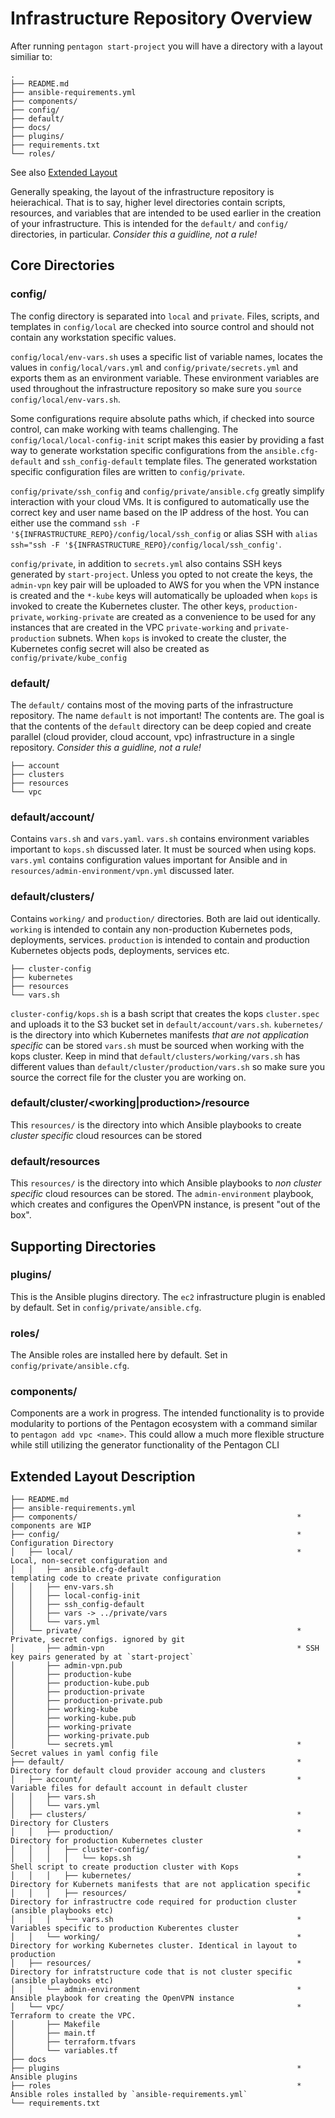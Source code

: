 # Infrastructure Repository Overview
After running `pentagon start-project` you will have a directory with a layout similiar to:
```
.
├── README.md
├── ansible-requirements.yml
├── components/
├── config/
├── default/
├── docs/
├── plugins/
├── requirements.txt
└── roles/
```
See also [Extended Layout](#extended-layout-description)

Generally speaking, the layout of the infrastructure repository is heierachical. That is to say, higher level directories contain scripts, resources, and variables that are intended to be used earlier in the creation of your infrastructure. This is intended for the `default/` and `config/` directories, in particular. 
*Consider this a guidline, not a rule!*

## Core Directories

### config/
The config directory is separated into `local` and `private`. Files, scripts, and templates in `config/local` are checked into source control and should not contain any workstation specific values. 

`config/local/env-vars.sh` uses a specific list of variable names, locates the values in `config/local/vars.yml` and `config/private/secrets.yml` and exports them as an environment variable. These environment variables are used throughout the infrastructure repository so make sure you `source config/local/env-vars.sh`. 

Some configurations require absolute paths which, if checked into source control, can make working with teams challenging. The `config/local/local-config-init` script makes this easier by providing a fast way to generate workstation specific configurations from the `ansible.cfg-default` and `ssh_config-default` template files. The generated workstation specific configuration files are written to `config/private`. 

`config/private/ssh_config` and `config/private/ansible.cfg` greatly simplify interaction with your cloud VMs. It is configured to automatically use the correct key and user name based on the IP address of the host. You can either use the command `ssh -F '${INFRASTRUCTURE_REPO}/config/local/ssh_config` or alias SSH with `alias ssh="ssh -F '${INFRASTRUCTURE_REPO}/config/local/ssh_config'`.

`config/private`, in addition to `secrets.yml` also contains SSH keys generated by `start-project`. Unless you opted to not create the keys, the `admin-vpn` key pair will be uploaded to AWS for you when the VPN instance is created and the `*-kube` keys will automatically be uploaded when `kops` is invoked to create the Kubernetes cluster. The other keys, `production-private`, `working-private` are created as a convenience to be used for any instances that are created in the VPC `private-working` and `private-production` subnets. When `kops` is invoked to create the cluster, the Kubernetes config secret will also be created as `config/private/kube_config`

### default/
The `default/` contains most of the moving parts of the infrastructure repository. The name `default` is not important! The contents are. The goal is that the contents of the `default` directory can be deep copied and create parallel (cloud provider, cloud account, vpc) infrastructure in a single repository. *Consider this a guidline, not a rule!*

```
├── account
├── clusters
├── resources
└── vpc
```

### default/account/
Contains `vars.sh` and `vars.yaml`. `vars.sh` contains environment variables important to `kops.sh` discussed later. It must be sourced when using kops. `vars.yml` contains configuration values important for Ansible and in `resources/admin-environment/vpn.yml` discussed later. 

### default/clusters/
Contains `working/` and `production/` directories. Both are laid out identically.
`working` is intended to contain any non-production Kubernetes pods, deployments, services. `production` is intended to contain and production Kubernetes objects pods, deployments, services etc.
```
├── cluster-config
├── kubernetes
├── resources
└── vars.sh
```
`cluster-config/kops.sh` is a bash script that creates the kops `cluster.spec` and uploads it to the S3 bucket set in `default/account/vars.sh`. 
`kubernetes/` is the directory into which Kubernetes manifests _that are not application specific_ can be stored
`vars.sh` must be sourced when working with the kops cluster. Keep in mind that `default/clusters/working/vars.sh` has different values than `default/cluster/production/vars.sh` so make sure you source the correct file for the cluster you are working on. 

### default/cluster/<working|production>/resource
This `resources/` is the directory into which Ansible playbooks to create _cluster specific_ cloud resources can be stored

### default/resources
This `resources/` is the directory into which Ansible playbooks to _non cluster specific_ cloud resources can be stored. The `admin-environment` playbook, which creates and configures the OpenVPN instance, is present "out of the box".

## Supporting Directories

### plugins/
This is the Ansible plugins directory. The `ec2` infrastructure plugin is enabled by default. Set in `config/private/ansible.cfg`.

### roles/
The Ansible roles are installed here by default. Set in `config/private/ansible.cfg`.

### components/
Components are a work in progress. The intended functionality is to provide modularity to portions of the Pentagon ecosystem with a command similar to `pentagon add vpc <name>`. This could allow a much more flexible structure while still utilizing the generator functionality of the Pentagon CLI


## Extended Layout Description

```
├── README.md 
├── ansible-requirements.yml
├── components/                                                 * components are WIP
├── config/                                                     * Configuration Directory
│   ├── local/                                                  * Local, non-secret configuration and 
│   │   ├── ansible.cfg-default                                   templating code to create private configuration
│   │   ├── env-vars.sh
│   │   ├── local-config-init
│   │   ├── ssh_config-default
│   │   ├── vars -> ../private/vars
│   │   └── vars.yml
│   └── private/                                                * Private, secret configs. ignored by git
│       ├── admin-vpn                                           * SSH key pairs generated by at `start-project`
│       ├── admin-vpn.pub
│       ├── production-kube
│       ├── production-kube.pub
│       ├── production-private
│       ├── production-private.pub                                               
│       ├── working-kube
│       ├── working-kube.pub
│       ├── working-private
│       ├── working-private.pub
│       └── secrets.yml                                         * Secret values in yaml config file
├── default/                                                    * Directory for default cloud provider accoung and clusters 
│   ├── account/                                                * Variable files for default account in default cluster
│   │   ├── vars.sh
│   │   └── vars.yml
│   ├── clusters/                                               * Directory for Clusters
│   │   ├── production/                                         * Directory for production Kubernetes cluster
│   │   │   ├── cluster-config/
│   │   │   │   └── kops.sh                                     * Shell script to create production cluster with Kops
│   │   │   ├── kubernetes/                                     * Directory for Kubernets manifests that are not application specific
│   │   │   ├── resources/                                      * Directory for infrastructre code required for production cluster (ansible playbooks etc)
│   │   │   └── vars.sh                                         * Variables specific to production Kuberentes cluster
│   │   └── working/                                            * Directory for working Kubernetes cluster. Identical in layout to production
│   ├── resources/                                              * Directory for infratstructure code that is not cluster specific (ansible playbooks etc)
│   │   └── admin-environment                                   * Ansible playbook for creating the OpenVPN instance  
│   └── vpc/                                                    * Terraform to create the VPC. 
│       ├── Makefile
│       ├── main.tf
│       ├── terraform.tfvars
│       └── variables.tf
├── docs                                        
├── plugins                                                     * Ansible plugins                                  
├── roles                                                       * Ansible roles installed by `ansible-requirements.yml`
└── requirements.txt
```

